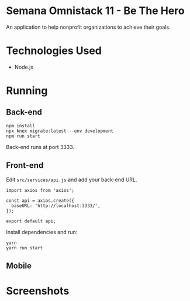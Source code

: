 # Semana Omnistack 11 - Be The Hero
An application to help nonprofit organizations to achieve their goals.
# Technologies Used
- Node.js
# Running
## Back-end
```
npm install
npx knex migrate:latest --env development
npm run start
```
Back-end runs at port 3333.
## Front-end
Edit `src/services/api.js` and add your back-end URL.
```
import axios from 'axios';

const api = axios.create({
  baseURL: 'http://localhost:3333/',
});

export default api;
```
Install dependencies and run:
```
yarn
yarn run start
```
## Mobile
# Screenshots
